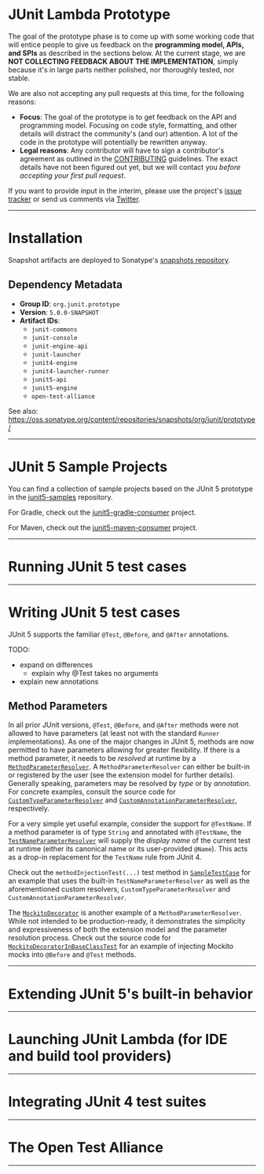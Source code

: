 # JUnit Lambda Prototype

The goal of the prototype phase is to come up with some working code that will entice people to give us feedback on the **programming model, APIs, and SPIs** as described in the sections below. At the current stage, we are **NOT COLLECTING FEEDBACK ABOUT THE IMPLEMENTATION**, simply because it's in large parts neither polished, nor thoroughly tested, nor stable.

We are also not accepting any pull requests at this time, for the following reasons:

- **Focus**: The goal of the prototype is to get feedback on the API and programming model. Focusing on code style, formatting, and other details will distract the community's (and our) attention. A lot of the code in the prototype will potentially be rewritten anyway.
- **Legal reasons**: Any contributor will have to sign a contributor's agreement as outlined in the [CONTRIBUTING] guidelines. The exact details have not been figured out yet, but we will contact you *before accepting your first pull request*.

If you want to provide input in the interim, please use the project's [issue tracker] or send us comments via [Twitter].

----

# Installation

Snapshot artifacts are deployed to Sonatype's [snapshots repository].

## Dependency Metadata

- **Group ID**: `org.junit.prototype`
- **Version**: `5.0.0-SNAPSHOT`
- **Artifact IDs**:
  - `junit-commons`
  - `junit-console`
  - `junit-engine-api`
  - `junit-launcher`
  - `junit4-engine`
  - `junit4-launcher-runner`
  - `junit5-api`
  - `junit5-engine`
  - `open-test-alliance`

See also: <https://oss.sonatype.org/content/repositories/snapshots/org/junit/prototype/>

----

# JUnit 5 Sample Projects

You can find a collection of sample projects based on the JUnit 5 prototype in the [junit5-samples] repository.

For Gradle, check out the [junit5-gradle-consumer] project.

For Maven, check out the [junit5-maven-consumer] project.

----

# Running JUnit 5 test cases

----

# Writing JUnit 5 test cases

JUnit 5 supports the familiar `@Test`, `@Before`, and `@After` annotations.

TODO:

- expand on differences
  - explain why @Test takes no arguments
- explain new annotations

## Method Parameters

In all prior JUnit versions, `@Test`, `@Before`, and `@After` methods were not allowed to have parameters (at least not with the standard `Runner` implementations). As one of the major changes in JUnit 5, methods are now permitted to have parameters allowing for greater flexibility. If there is a method parameter, it needs to be _resolved_ at runtime by a [`MethodParameterResolver`]. A `MethodParameterResolver` can either be built-in or registered by the user (see the extension model for further details). Generally speaking, parameters may be resolved by *type* or by *annotation*. For concrete examples, consult the source code for [`CustomTypeParameterResolver`] and [`CustomAnnotationParameterResolver`], respectively.

For a very simple yet useful example, consider the support for `@TestName`. If a method parameter is of type `String` and annotated with `@TestName`, the [`TestNameParameterResolver`] will supply the _display name_ of the current test at runtime (either its canonical name or its user-provided `@Name`). This acts as a drop-in replacement for the `TestName` rule from JUnit 4.

Check out the `methodInjectionTest(...)` test method in [`SampleTestCase`] for an example that uses the built-in `TestNameParameterResolver` as well as the aforementioned custom resolvers, `CustomTypeParameterResolver` and `CustomAnnotationParameterResolver`.

The [`MockitoDecorator`] is another example of a `MethodParameterResolver`. 
While not intended to be production-ready, it demonstrates the simplicity and expressiveness of both the extension model and the parameter resolution process. Check out the source code for [`MockitoDecoratorInBaseClassTest`] for an example of injecting Mockito mocks into `@Before` and `@Test` methods.

----

# Extending JUnit 5's built-in behavior

----

# Launching JUnit Lambda (for IDE and build tool providers)

----

# Integrating JUnit 4 test suites

----

# The Open Test Alliance

----

[CONTRIBUTING]: https://github.com/junit-team/junit-lambda/blob/master/CONTRIBUTING.md
[`CustomAnnotationParameterResolver`]: https://github.com/junit-team/junit-lambda/blob/master/sample-project/src/test/java/com/example/CustomAnnotationParameterResolver.java
[`CustomTypeParameterResolver`]: https://github.com/junit-team/junit-lambda/blob/master/sample-project/src/test/java/com/example/CustomTypeParameterResolver.java
[issue tracker]: https://github.com/junit-team/junit-lambda/issues
[junit5-gradle-consumer]: https://github.com/junit-team/junit5-samples/tree/master/junit5-gradle-consumer
[junit5-maven-consumer]: https://github.com/junit-team/junit5-samples/tree/master/junit5-maven-consumer
[junit5-samples]: https://github.com/junit-team/junit5-samples
[`MethodParameterResolver`]: https://github.com/junit-team/junit-lambda/blob/master/junit5-api/src/main/java/org/junit/gen5/api/extension/MethodParameterResolver.java
[`MockitoDecorator`]: https://github.com/junit-team/junit-lambda/blob/master/sample-extension/src/main/java/com/example/mockito/MockitoDecorator.java
[`MockitoDecoratorInBaseClassTest`]: https://github.com/junit-team/junit-lambda/blob/master/sample-extension/src/test/java/com/example/mockito/MockitoDecoratorInBaseClassTest.java
[`SampleTestCase`]: https://github.com/junit-team/junit-lambda/blob/master/sample-project/src/test/java/com/example/SampleTestCase.java
[snapshots repository]: https://oss.sonatype.org/content/repositories/snapshots/
[`TestNameParameterResolver`]: https://github.com/junit-team/junit-lambda/blob/master/junit5-engine/src/main/java/org/junit/gen5/engine/junit5/extension/TestNameParameterResolver.java
[Twitter]: https://twitter.com/junitlambda
